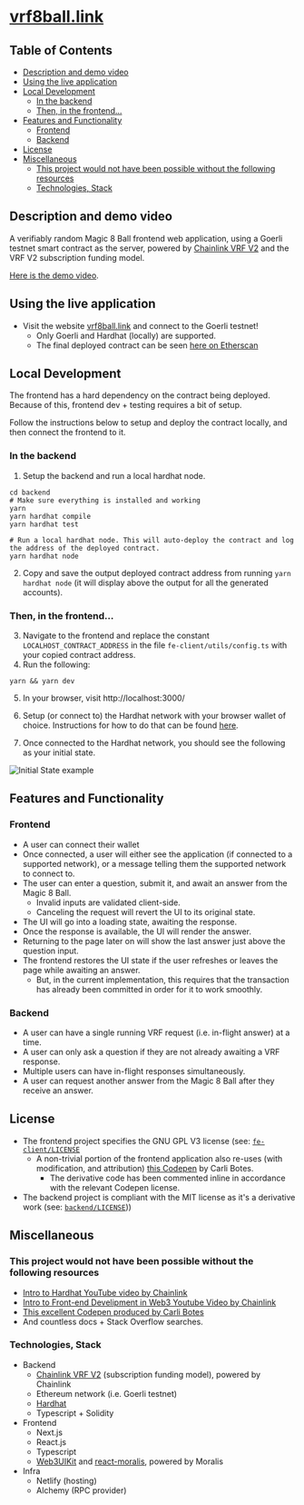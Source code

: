 # [vrf8ball.link](https://www.vrf8ball.link/)

## Table of Contents

- [Description and demo video](#description-and-demo-video)
- [Using the live application](#using-the-live-application)
- [Local Development](#local-development)
  - [In the backend](#in-the-backend)
  - [Then, in the frontend...](#then-in-the-frontend)
- [Features and Functionality](#features-and-functionality)
  - [Frontend](#frontend)
  - [Backend](#backend)
- [License](#license)
- [Miscellaneous](#miscellaneous)
  - [This project would not have been possible without the following resources](#this-project-would-not-have-been-possible-without-the-following-resources)
  - [Technologies, Stack](#technologies-stack)

## Description and demo video

A verifiably random Magic 8 Ball frontend web application, using a Goerli testnet smart contract as the server, powered by [Chainlink VRF V2](https://docs.chain.link/vrf/v2/introduction) and the VRF V2 subscription funding model.

[Here is the demo video](https://www.youtube.com/watch?v=Ncgz0rHIhnM).

## Using the live application

- Visit the website [vrf8ball.link](https://www.vrf8ball.link) and connect to the Goerli testnet!
  - Only Goerli and Hardhat (locally) are supported.
  - The final deployed contract can be seen [here on Etherscan](https://goerli.etherscan.io/address/0x4CaBae97ed6501DbAf6Bd7265D77c7EB86c332BB) 

## Local Development

The frontend has a hard dependency on the contract being deployed. Because of this, frontend dev + testing requires a bit of setup.

Follow the instructions below to setup and deploy the contract locally, and then connect the frontend to it.

### In the backend

1. Setup the backend and run a local hardhat node.

```
cd backend
# Make sure everything is installed and working
yarn
yarn hardhat compile
yarn hardhat test

# Run a local hardhat node. This will auto-deploy the contract and log the address of the deployed contract.
yarn hardhat node
```

2. Copy and save the output deployed contract address from running `yarn hardhat node` (it will display above the output for all the generated accounts). 

### Then, in the frontend...

3. Navigate to the frontend and replace the constant `LOCALHOST_CONTRACT_ADDRESS` in the file `fe-client/utils/config.ts` with your copied contract address.
4. Run the following:

```
yarn && yarn dev
```

5. In your browser, visit http://localhost:3000/

6. Setup (or connect to) the Hardhat network with your browser wallet of choice. Instructions for how to do that can be found [here](https://support.chainstack.com/hc/en-us/articles/4408642503449-Using-MetaMask-with-a-Hardhat-node).

7. Once connected to the Hardhat network, you should see the following as your initial state.

![Initial State example](https://user-images.githubusercontent.com/12632889/202300723-5c644e11-29ef-4eef-9b15-30f6f4fbc4a3.png "Initial state example")

## Features and Functionality

### Frontend

- A user can connect their wallet
- Once connected, a user will either see the application (if connected to a supported network), or a message telling them the supported network to connect to.
- The user can enter a question, submit it, and await an answer from the Magic 8 Ball.
  - Invalid inputs are validated client-side.
  - Canceling the request will revert the UI to its original state.
- The UI will go into a loading state, awaiting the response.
- Once the response is available, the UI will render the answer.
- Returning to the page later on will show the last answer just above the question input.
- The frontend restores the UI state if the user refreshes or leaves the page while awaiting an answer.
  - But, in the current implementation, this requires that the transaction has already been committed in order for it to work smoothly.

### Backend

- A user can have a single running VRF request (i.e. in-flight answer) at a time.
- A user can only ask a question if they are not already awaiting a VRF response.
- Multiple users can have in-flight responses simultaneously.
- A user can request another answer from the Magic 8 Ball after they receive an answer.

## License

- The frontend project specifies the GNU GPL V3 license (see: [`fe-client/LICENSE`](https://github.com/jhhb/vrf8ball.link/blob/1861ab6364331f7498647de11e20ec129b6a84ef/fe-client/LICENSE)
  - A non-trivial portion of the frontend application also re-uses (with modification, and attribution) [this Codepen](https://codepen.io/CarliBotes/pen/vMYLdq?html-preprocessor=slim) by Carli Botes.
    - The derivative code has been commented inline in accordance with the relevant Codepen license.
- The backend project is compliant with the MIT license as it's a derivative work (see: [`backend/LICENSE`](https://github.com/jhhb/vrf8ball.link/blob/1861ab6364331f7498647de11e20ec129b6a84ef/backend/LICENSE)))

## Miscellaneous

### This project would not have been possible without the following resources

- [Intro to Hardhat YouTube video by Chainlink](https://www.youtube.com/watch?v=gThHQ4Jdff4)
- [Intro to Front-end Develipment in Web3 Youtube Video by Chainlink](https://www.youtube.com/watch?v=_aQxlQTzfpk)
- [This excellent Codepen produced by Carli Botes](https://codepen.io/CarliBotes/pen/vMYLdq?html-preprocessor=slim)
- And countless docs + Stack Overflow searches.

### Technologies, Stack

- Backend
  - [Chainlink VRF V2](https://docs.chain.link/vrf/v2/introduction) (subscription funding model), powered by Chainlink
  - Ethereum network (i.e. Goerli testnet)
  - [Hardhat](https://hardhat.org/)
  - Typescript + Solidity
- Frontend
  - Next.js
  - React.js
  - Typescript
  - [Web3UIKit](https://github.com/web3ui/web3uikit) and [react-moralis](https://github.com/MoralisWeb3/react-moralis), powered by Moralis
- Infra
  - Netlify (hosting)
  - Alchemy (RPC provider)
